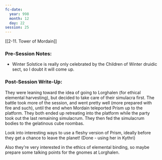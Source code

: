 ```yaml
---
fc-date:
  year: 998
  month: 12
  day: 22
session: 25
---
```

[[2-11. Tower of Mordain]]

### Pre-Session Notes:

* Winter Solstice is really only celebrated by the Children of Winter druidic sect, so I doubt it will come up.

### Post-Session Write-Up:

They were leaning toward the idea of going to Lorghalen (for ethical elemental harvesting), but decided to take care of their simulacra first. The battle took more of the session, and went pretty well (more prepared with fire and such), until the end when Mordain teleported Prism up to the platform. They both ended up retreating into the platform while the party took out the last remaining simulacrum. They then fed the simulacrum bodies to the gelatinous cube roombas.

Look into interesting ways to use a fleshy version of Prism, ideally before they get a chance to leave the planet! (Done - using her in Kythri)

Also they're very interested in the ethics of elemental binding, so maybe prepare some talking points for the gnomes at Lorghalen.
